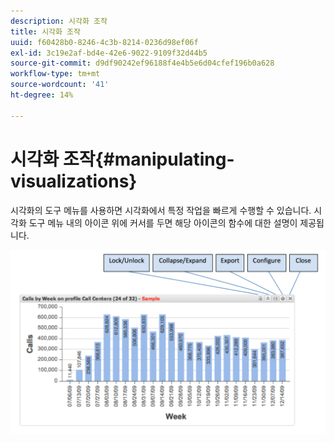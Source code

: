 ```yaml
---
description: 시각화 조작
title: 시각화 조작
uuid: f60428b0-8246-4c3b-8214-0236d98ef06f
exl-id: 3c19e2af-bd4e-42e6-9022-9109f32d44b5
source-git-commit: d9df90242ef96188f4e4b5e6d04cfef196b0a628
workflow-type: tm+mt
source-wordcount: '41'
ht-degree: 14%

---
```


# 시각화 조작{#manipulating-visualizations}

시각화의 도구 메뉴를 사용하면 시각화에서 특정 작업을 빠르게 수행할 수 있습니다. 시각화 도구 메뉴 내의 아이콘 위에 커서를 두면 해당 아이콘의 함수에 대한 설명이 제공됩니다.

![](assets/manipulate_visual.png)
